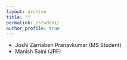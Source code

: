 ```yaml
---
layout: archive
title: ""
permalink: /student/
author_profile: true
---
```

- Joshi Zarnaben Pranavkumar (MS Student)
- Manish Saini (JRF)
